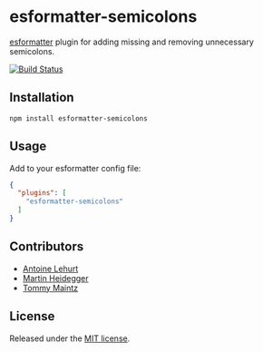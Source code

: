 # esformatter-semicolons

[esformatter][esformatter] plugin for adding missing and removing unnecessary semicolons.

[![Build Status](https://travis-ci.org/bulyshko/esformatter-semicolons.svg?branch=master)](https://travis-ci.org/bulyshko/esformatter-semicolons)

## Installation

```
npm install esformatter-semicolons
```

## Usage

Add to your esformatter config file:

```json
{
  "plugins": [
    "esformatter-semicolons"
  ]
}
```

## Contributors

* [Antoine Lehurt](https://github.com/kewah)
* [Martin Heidegger](https://github.com/martinheidegger)
* [Tommy Maintz](https://github.com/TommyM)

## License

Released under the [MIT license][license].

[esformatter]:https://github.com/millermedeiros/esformatter
[license]:https://raw.github.com/bulyshko/esformatter-semicolons/master/LICENSE
